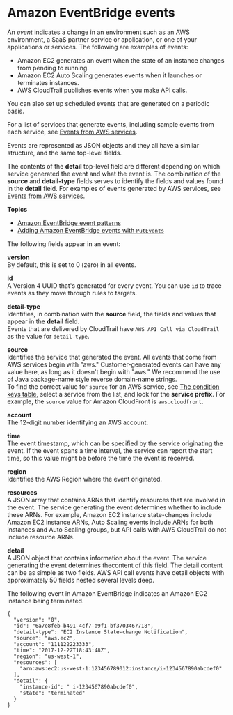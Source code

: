 # Amazon EventBridge events<a name="eb-events"></a>

An *event* indicates a change in an environment such as an AWS environment, a SaaS partner service or application, or one of your applications or services\. The following are examples of events:
+ Amazon EC2 generates an event when the state of an instance changes from pending to running\.
+ Amazon EC2 Auto Scaling generates events when it launches or terminates instances\.
+ AWS CloudTrail publishes events when you make API calls\.

You can also set up scheduled events that are generated on a periodic basis\. 

For a list of services that generate events, including sample events from each service, see [Events from AWS services](eb-service-event.md)\. 

Events are represented as JSON objects and they all have a similar structure, and the same top\-level fields\. 

The contents of the **detail** top\-level field are different depending on which service generated the event and what the event is\. The combination of the **source** and **detail\-type** fields serves to identify the fields and values found in the **detail** field\. For examples of events generated by AWS services, see [Events from AWS services](eb-service-event.md)\. 

**Topics**
+ [Amazon EventBridge event patterns](eb-event-patterns.md)
+ [Adding Amazon EventBridge events with `PutEvents`](eb-putevents.md)

The following fields appear in an event:

**version**  
By default, this is set to 0 \(zero\) in all events\.

**id**  
A Version 4 UUID that's generated for every event\. You can use `id` to trace events as they move through rules to targets\.

**detail\-type**  
Identifies, in combination with the **source** field, the fields and values that appear in the **detail** field\.  
Events that are delivered by CloudTrail have `AWS API Call via CloudTrail` as the value for `detail-type`\.

**source**  
Identifies the service that generated the event\. All events that come from AWS services begin with "aws\." Customer\-generated events can have any value here, as long as it doesn't begin with "aws\." We recommend the use of Java package\-name style reverse domain\-name strings\.  
To find the correct value for `source` for an AWS service, see [The condition keys table](https://docs.aws.amazon.com/service-authorization/latest/reference/reference_policies_actions-resources-contextkeys.html#context_keys_table), select a service from the list, and look for the **service prefix**\. For example, the `source` value for Amazon CloudFront is `aws.cloudfront`\.

**account**  
The 12\-digit number identifying an AWS account\.

**time**  
The event timestamp, which can be specified by the service originating the event\. If the event spans a time interval, the service can report the start time, so this value might be before the time the event is received\.

**region**  
Identifies the AWS Region where the event originated\.

**resources**  
A JSON array that contains ARNs that identify resources that are involved in the event\. The service generating the event determines whether to include these ARNs\. For example, Amazon EC2 instance state\-changes include Amazon EC2 instance ARNs, Auto Scaling events include ARNs for both instances and Auto Scaling groups, but API calls with AWS CloudTrail do not include resource ARNs\.

**detail**  
A JSON object that contains information about the event\. The service generating the event determines thecontent of this field\. The detail content can be as simple as two fields\. AWS API call events have detail objects with approximately 50 fields nested several levels deep\.

The following event in Amazon EventBridge indicates an Amazon EC2 instance being terminated\.

```
{
  "version": "0",
  "id": "6a7e8feb-b491-4cf7-a9f1-bf3703467718",
  "detail-type": "EC2 Instance State-change Notification",
  "source": "aws.ec2",
  "account": "111122223333",
  "time": "2017-12-22T18:43:48Z",
  "region": "us-west-1",
  "resources": [
    "arn:aws:ec2:us-west-1:123456789012:instance/i-1234567890abcdef0"
  ],
  "detail": {
    "instance-id": " i-1234567890abcdef0",
    "state": "terminated"
  }
}
```